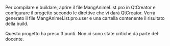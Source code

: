 Per compilare e buildare, aprire il file MangAnimeList.pro in QtCreator e configurare il progetto secondo le direttive che vi darà QtCreator. 
Verrà generato il file MangAnimeList.pro.user e una cartella contenente il risultato della build.

Questo progetto ha preso 3 punti.
Non ci sono state critiche da parte del docente.
